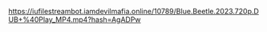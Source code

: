 https://iufilestreambot.iamdevilmafia.online/10789/Blue.Beetle.2023.720p.DUB+%40Play_MP4.mp4?hash=AgADPw
